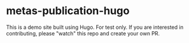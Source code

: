 # metas-publication-hugo
This is a demo site built using Hugo. For test only. If you are interested in contributing, please "watch" this repo and create your own PR.
